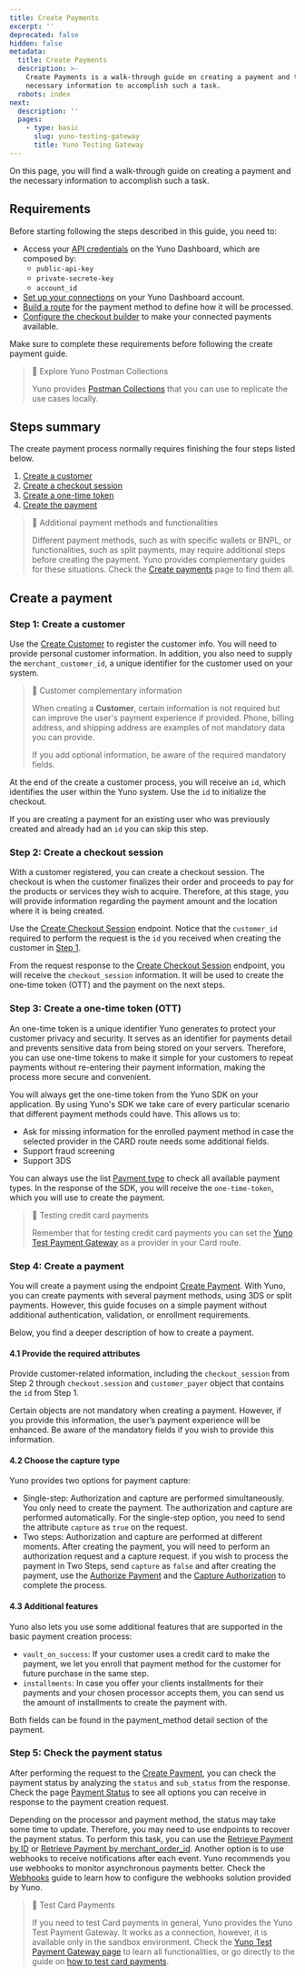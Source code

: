 ```yaml
---
title: Create Payments
excerpt: ''
deprecated: false
hidden: false
metadata:
  title: Create Payments
  description: >-
    Create Payments is a walk-through guide on creating a payment and the
    necessary information to accomplish such a task.
  robots: index
next:
  description: ''
  pages:
    - type: basic
      slug: yuno-testing-gateway
      title: Yuno Testing Gateway
---
```

On this page, you will find a walk-through guide on creating a payment and the necessary information to accomplish such a task.

## Requirements

Before starting following the steps described in this guide, you need to:

* Access your [API credentials](doc:developers-credentials) on the Yuno Dashboard, which are composed by:
  * `public-api-key`
  * `private-secrete-key`
  * `account_id`
* [Set up your connections](doc:connections) on your Yuno Dashboard account.
* [Build a route](doc:routing) for the payment method to define how it will be processed.
* [Configure the checkout builder](doc:checkout-builder) to make your connected payments available.

Make sure to complete these requirements before following the create payment guide.

> 📘 Explore Yuno Postman Collections
>
> Yuno provides [Postman Collections](/reference/postman-collections) that you can use to replicate the use cases locally.

## Steps summary

The create payment process normally requires finishing the four steps listed below.

1. [Create a customer](ref:create-customer)
2. [Create a checkout session](ref:create-checkout-session)
3. [Create a one-time token](#step-3-create-a-one-time-token-ott)
4. [Create the payment](ref:create-payment)

> 📘 Additional payment methods and functionalities
>
> Different payment methods, such as with specific wallets or BNPL, or functionalities, such as split payments, may require additional steps before creating the payment. Yuno provides complementary guides for these situations. Check the [Create payments](create-payments) page to find them all.

## Create a payment

### Step 1: Create a customer

Use the [Create Customer](ref:create-customer) to register the customer info. You will need to provide personal customer information. In addition, you also need to supply the `merchant_customer_id`, a unique identifier for the customer used on your system.

> 📘 Customer complementary information
>
> When creating a **Customer**, certain information is not required but can improve the user's payment experience if provided. Phone, billing address, and shipping address are examples of not mandatory data you can provide.
>
> If you add optional information, be aware of the required mandatory fields.

At the end of the create a customer process, you will receive an `id`, which identifies the user within the Yuno system. Use the `id` to initialize the checkout.

If you are creating a payment for an existing user who was previously created and already had an `id` you can skip this step.

### Step 2: Create a checkout session

With a customer registered, you can create a checkout session. The checkout is when the customer finalizes their order and proceeds to pay for the products or services they wish to acquire. Therefore, at this stage, you will provide information regarding the payment amount and the location where it is being created.

Use the [Create Checkout Session](ref:create-checkout-session) endpoint. Notice that the `customer_id` required to perform the request is the `id` you received when creating the customer in [Step 1](doc:create-payment-basic#1-create-a-customer).

From the request response to the  [Create Checkout Session](ref:create-checkout-session) endpoint, you will receive the `checkout_session` information. It will be used to create the one-time token (OTT) and the payment on the next steps.

### Step 3: Create a one-time token (OTT)

An one-time token is a unique identifier Yuno generates to protect your customer privacy and security. It serves as an identifier for payments detail and prevents sensitive data from being stored on your servers. Therefore, you can use one-time tokens to make it simple for your customers to repeat payments without re-entering their payment information, making the process more secure and convenient.

You will always get the one-time token from the Yuno SDK on your application. By using Yuno's SDK we take care of every particular scenario that different payment methods could have. This allows us to:

* Ask for missing information for the enrolled payment method in case the selected provider in the CARD route needs some additional fields.
* Support fraud screening
* Support 3DS

You can always use the list [Payment type](ref:payment-type-list) to check all available payment types. In the response of the SDK, you will receive the `one-time-token`, which you will use to create the payment.

> 📘 Testing credit card payments
>
> Remember that for testing credit card payments you can set the [Yuno Test Payment Gateway](doc:yuno-testing-gateway) as a provider in your Card route.

### Step 4: Create a payment

You will create a payment using the endpoint [Create Payment](ref:create-payment). With Yuno, you can create payments with several payment methods, using 3DS or split payments. However, this guide focuses on a simple payment without additional authentication, validation, or enrollment requirements.

Below, you find a deeper description of how to create a payment.

#### 4.1 Provide the required attributes

Provide customer-related information, including the `checkout_session` from Step 2 through `checkout.session` and `customer_payer` object that contains the `id` from Step 1.

Certain objects are not mandatory when creating a payment. However, if you provide this information, the user’s payment experience will be enhanced. Be aware of the mandatory fields if you wish to provide this information.

#### 4.2 Choose the capture type

Yuno provides two options for payment capture:

* Single-step: Authorization and capture are performed simultaneously. You only need to create the payment. The authorization and capture are performed automatically. For the single-step option, you need to send the attribute `capture` as `true` on the request.
* Two steps: Authorization and capture are performed at different moments. After creating the payment, you will need to perform an authorization request and a capture request.  if you wish to process the payment in Two Steps, send `capture` as `false` and after creating the payment, use the [Authorize Payment](ref:authorize-payment) and the [Capture Authorization](ref:capture-authorization) to complete the process.

#### 4.3 Additional features

Yuno also lets you use some additional features that are supported in the basic payment creation process:

* `vault_on_success`: If your customer uses a credit card to make the payment, we let you enroll that payment method for the customer for future purchase in the same step.
* `installments`: In case you offer your clients installments for their payments and your chosen processor accepts them, you can send us the amount of installments to create the payment with.

Both fields can be found in the payment\_method detail section of the payment.

### Step 5: Check the payment status

After performing the request to the [Create Payment](ref:create-payment), you can check the payment status by analyzing the `status` and `sub_status` from the response. Check the page [Payment Status](ref:payment) to see all options you can receive in response to the payment creation request.

Depending on the processor and payment method, the status may take some time to update. Therefore, you may need to use endpoints to recover the payment status. To perform this task, you can use the [Retrieve Payment by ID](ref:retrieve-payment-by-id) or [Retrieve Payment by merchant\_order\_id](ref:retrieve-payment-by-merchant_order_id). Another option is to use webhooks to receive notifications after each event. Yuno recommends you use webhooks to monitor asynchronous payments better. Check the [Webhooks](doc:configuring-yuno-webhooks) guide to learn how to configure the webhooks solution provided by Yuno.

> 📘 Test Card Payments
>
> If you need to test Card payments in general, Yuno provides the Yuno Test Payment Gateway. It works as a connection, however, it is available only in the sandbox environment. Check the [Yuno Test Payment Gateway page](yuno-testing-gateway) to learn all functionalities, or go directly to the guide on [how to test card payments](yuno-testing-gateway#test-card-payments-with-yuno-testing-gateway).